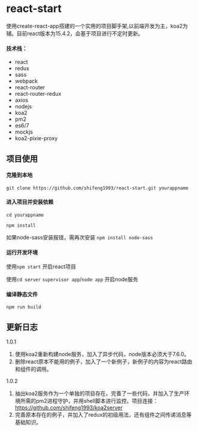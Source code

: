 # react-start
使用create-react-app搭建的一个实用的项目脚手架,以前端开发为主，koa2为辅。目前react版本为15.4.2，会基于项目进行不定时更新。
#### 技术栈：
- react
- redux
- sass
- webpack
- react-router
- react-router-redux
- axios
- nodejs
- koa2
- pm2
- es6/7
- mockjs
- koa2-pixie-proxy

## 项目使用
#### 克隆到本地
`git clone https://github.com/shifeng1993/react-start.git yourappname`

#### 进入项目并安装依赖

`cd yourappname`

`npm install`

如果node-sass安装报错，需再次安装 `npm install node-sass`

#### 运行开发环境

使用`npm start` 开启react项目

使用`cd server` `supervisor app`/`node app` 开启node服务

#### 编译静态文件

`npm run build`

## 更新日志
1.0.1
1. 使用koa2重新构建node服务，加入了异步代码，node版本必须大于7.6.0。
2. 删除react原本不能用的例子，加入了一个新例子，新例子的内容为react路由和组件的调用。

1.0.2
1. 抽出koa2服务作为一个单独的项目存在。完善了一些代码，并加入了生产环境所需的pm2进程守护，并用shell脚本进行监控。项目连接：https://github.com/shifeng1993/koa2server
2. 完善原本存在的例子，并加入了redux的初级用法，还有组件之间传递消息等基础知识。


